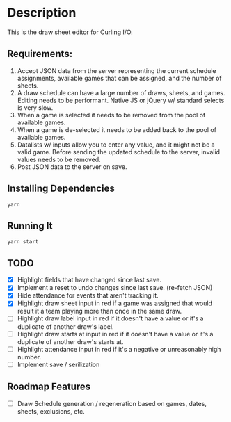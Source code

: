 # Description

This is the draw sheet editor for Curling I/O.

## Requirements:

1. Accept JSON data from the server representing the current schedule assignments, available games that can be assigned, and the number of sheets.
2. A draw schedule can have a large number of draws, sheets, and games. Editing needs to be performant. Native JS or jQuery w/ standard selects is very slow.
3. When a game is selected it needs to be removed from the pool of available games.
4. When a game is de-selected it needs to be added back to the pool of available games.
5. Datalists w/ inputs allow you to enter any value, and it might not be a valid game. Before sending the updated schedule to the server, invalid values needs to be removed.
6. Post JSON data to the server on save.

## Installing Dependencies

```
yarn
```

## Running It

```
yarn start
```

## TODO

- [x] Highlight fields that have changed since last save.
- [x] Implement a reset to undo changes since last save. (re-fetch JSON)
- [x] Hide attendance for events that aren't tracking it.
- [x] Highlight draw sheet input in red if a game was assigned that would result it a team playing more than once in the same draw.
- [ ] Highlight draw label input in red if it doesn't have a value or it's a duplicate of another draw's label.
- [ ] Highlight draw starts at input in red if it doesn't have a value or it's a duplicate of another draw's starts at.
- [ ] Highlight attendance input in red if it's a negative or unreasonably high number.
- [ ] Implement save / serilization

## Roadmap Features

- [ ] Draw Schedule generation / regeneration based on games, dates, sheets, exclusions, etc.
